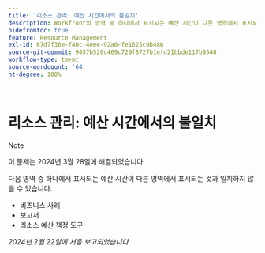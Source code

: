 ```yaml
---
title: '리소스 관리: 예산 시간에서의 불일치'
description: Workfront의 영역 중 하나에서 표시되는 예산 시간이 다른 영역에서 표시되는 시간과 일치하지 않을 수 있습니다
hidefromtoc: true
feature: Resource Management
exl-id: 67d7f36e-f40c-4eee-92a0-fe1625c9b486
source-git-commit: 9457b520c469c729f8727b1efd21bbde117b9546
workflow-type: tm+mt
source-wordcount: '64'
ht-degree: 100%

---
```


# 리소스 관리: 예산 시간에서의 불일치

>[!NOTE]
>
>이 문제는 2024년 3월 28일에 해결되었습니다.

다음 영역 중 하나에서 표시되는 예산 시간이 다른 영역에서 표시되는 것과 일치하지 않을 수 있습니다.

* 비즈니스 사례
* 보고서
* 리소스 예산 책정 도구

_2024년 2월 22일에 처음 보고되었습니다._

